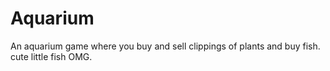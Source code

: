 # Aquarium
An aquarium game where you buy and sell clippings of plants and buy fish.
cute little fish OMG.
